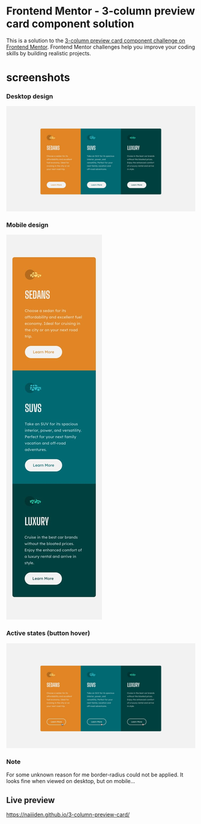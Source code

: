 # Frontend Mentor - 3-column preview card component solution
This is a solution to the [3-column preview card component challenge on Frontend Mentor](https://www.frontendmentor.io/challenges/3column-preview-card-component-pH92eAR2-). Frontend Mentor challenges help you improve your coding skills by building realistic projects. 

# screenshots
### Desktop design
![Desktop design](/design/desktop-design.jpg)
### Mobile design
![Mobile design](/design/mobile-design.jpg)
### Active states (button hover)
![Active states](/design/active-states.jpg)

### Note
For some unknown reason for me border-radius could not be applied. It looks fine when viewed on desktop, but on mobile...

## Live preview
https://naiiiden.github.io/3-column-preview-card/
